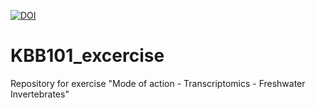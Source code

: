 <a href="https://sandbox.zenodo.org/badge/latestdoi/539462658"><img src="https://sandbox.zenodo.org/badge/539462658.svg" alt="DOI"></a>

# KBB101_excercise
Repository for exercise "Mode of action - Transcriptomics - Freshwater Invertebrates"

